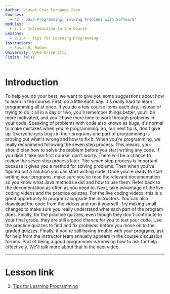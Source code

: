```yaml
---
Author: Vizuet Cruz Fernando Ivan
Courses:
  - "2 - Java Programming: Solving Problems with Software"
Modules:
  - 2.1 - Introduction to the Course
Lessons:
  - 2.1.4 - Tips for Learning Programming 
Instructors:
  - Susan H. Rodger
University: Duke University
Finish: false
---
```

# Introduction

To help you do your best, we want to give you some suggestions about how to learn in the course. First, do a little each day. It's really hard to learn programming all at once. If you do a few course items each day, instead of trying to do it all in a day or two, you'll remember things better, you'll be more motivated, and you'll have more time to work through problems in your code. Speaking of problems with code also known as bugs, it's normal to make mistakes when you're programming. So, our next tip is, don't give up. Everyone gets bugs in their programs and part of programming is probing out what's wrong and how to fix it. When you're programming, we really recommend following the seven step process. This means, you should plan how to solve the problem before you start writing any code. If you didn't take our first course, don't worry. There will be a chance to review the seven step process later. The seven step process is important because it gives you a method for solving problems. Then when you've figured out a solution you can start writing code. Once you're ready to start writing your programs, make sure you've read the relevant documentation so you know what Java methods exist and how to use them. Refer back to the documentation as often as you need to. Next, take advantage of the live coding videos and the practice quizzes. For the live coding videos, this is a great opportunity to program alongside the instructors. You can also download the code from the videos and run it yourself. Try making small changes to make sure you really understand what each part of the program does. Finally, for the practice quizzes, even though they don't contribute to your final grade, they are still a good chance for you to test your code. Use the practice quizzes to find and fix problems before you move on to the graded quizzes. Finally, if you're still having trouble with your programs, ask for help from the instructor team annually appears in the course discussion forums. Part of being a good programmer is knowing how to ask for help effectively. We'll talk more about that in the next video.

---
# Lesson link

1. [Tips for Learning Programming](https://www.coursera.org/learn/java-programming/lecture/7w8J0/tips-for-learning-programming)
